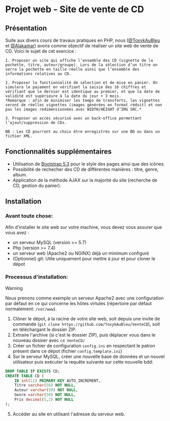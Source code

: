 # Projet web - Site de vente de CD

## Présentation
Suite aux divers cours de travaux pratiques en PHP, nous ([@ToxykAuBleu](https://github.com/ToxykAuBleu) et [@Alakamar](https://github.com/Alakamar)) avons comme objectif de réaliser un site web de vente de CD. Voici le sujet de cet exercice :
```
1. Proposer un site qui affiche l’ensemble des CD (vignette de la pochette, titre, auteur/groupe). Lors de la sélection d’un titre on verra la pochette en taille réelle ainsi que l’ensemble des informations relatives au CD.

2. Proposer la fonctionnalité de sélection et de mise en panier. On simulera le paiement en vérifiant la saisie des 16 chiffres et vérifiant que le dernier est identique au premier, et que la date de validité est supérieure à la date du jour + 3 mois.  
*Remarque : afin de minimiser les temps de transferts, les vignettes seront de réelles vignettes (images générées en format réduit) et non pas les images redimensionnées avec WIDTH/HEIGHT d’IMG SRC.*

3. Proposer un accès sécurisé avec un back-office permettant l’ajout/suppression de CDs.

NB : Les CD pourront au choix être enregistrés sur une BD ou dans un fichier XML.
```

## Fonctionnalités supplémentaires
- Utilisation de [Bootstrap 5.3](https://getbootstrap.com/) pour le style des pages ainsi que des icônes.
- Possibilité de rechecher des CD de différentes manières : titre, genre, album.
- Application de la méthode AJAX sur la majorité du site (recherche de CD, gestion du panier).

## Installation
### Avant toute chose:
Afin d'installer le site web sur votre machine, vous devez vous assurer que vous avez :
- un serveur MySQL (version >= 5.7)
- Php (version >= 7.4)
- un serveur web (Apache2 ou NGINX) déjà un minimum configuré
- (Optionnel) git: Utile uniquement pour mettre à jour et pour cloner le dépot

### Processus d'installation:
> [!WARNING]  
> Nous prenons comme exemple un serveur Apache2 avec une configuration par défaut en ce qui concerne les hôtes virtules (répertoire par défaut normalement: `/var/www`).
1. Clôner le dépot, à la racine de votre site web, soit depuis une invite de commande (`git clone https://github.com/ToxykAuBleu/VenteCD`), soit en téléchargant le dossier ZIP.
2. Extraire l'archive (si c'est le dossier ZIP), puis déplacer vous dans le nouveau dossier avec `cd VenteCD/`
3. Créer un fichier de configuration `config.ini` en respectant le patron présent dans ce dépot (fichier `config.template.ini`)
4. Sur le serveur MySQL, créer une nouvelle base de données et un nouvel utilisateur puis exécuter la requête suivante sur cette nouvelle bdd:
```sql
DROP TABLE IF EXISTS CD;
CREATE TABLE CD (
    ID int(11) PRIMARY KEY AUTO_INCREMENT,
    Titre varchar(50) NOT NULL,
    Auteur varchar(50) NOT NULL,
    Genre varchar(50) NOT NULL,
    Prix decimal(5,2) NOT NULL
);
```
5. Accéder au site en utilisant l'adresse du serveur web.
